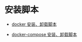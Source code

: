 # 安装脚本

- [docker 安装、卸载脚本](./server-script/docker-install/docker-install.sh)

- [docker-compose 安装、卸载脚本](./server-script/docker-install/docker-compose-install.sh)
